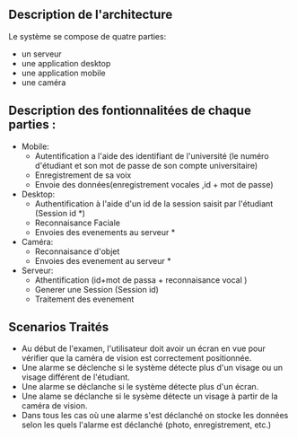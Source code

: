 ## Description de l'architecture 
Le système se compose de quatre parties: 
- un serveur 
- une application desktop 
- une application mobile 
- une caméra 
## Description des fontionnalitées de chaque parties :
-  Mobile:
   - Autentification a l'aide des identifiant de l'université (le numéro d'étudiant et son mot de passe de son compte universitaire)
   - Enregistrement de sa voix 
   - Envoie des données(enregistrement vocales ,id + mot de passe)
- Desktop:
  - Authentification à l'aide d'un id de la session saisit par l'étudiant (Session id *)
  - Reconnaisance Faciale
  - Envoies des evenements au serveur *
- Caméra:
  - Reconnaisance d'objet
  - Envoies des evenement au serveur *
- Serveur:
  - Athentification (id+mot de passa + reconnaisance vocal )
  - Generer une Session (Session id)
  - Traitement des evenement 

## Scenarios Traités

  - Au début de l'examen, l'utilisateur doit avoir un écran en vue pour vérifier que la caméra de vision est correctement positionnée. 
  - Une alarme se déclenche si le système détecte plus d'un visage ou un visage différent de l'étudiant.
  - Une alarme se déclanche si le système détecte plus d'un écran.
  - Une alame se déclanche si le sysème détecte un visage à partir de la caméra de vision. 
  - Dans tous les cas où une alarme s'est déclanché on stocke les données selon les quels l'alarme est déclanché (photo, enregistrement, etc.)
 
